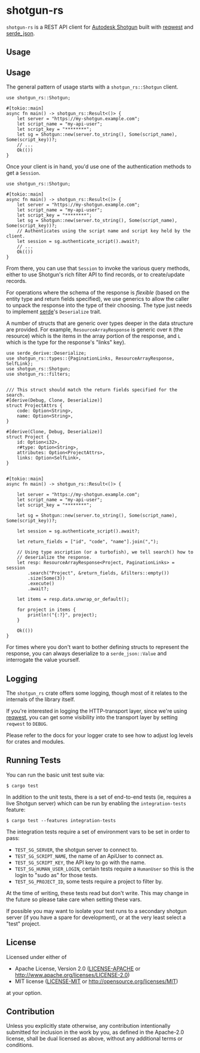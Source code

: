 # shotgun-rs

`shotgun-rs` is a REST API client for [Autodesk Shotgun][shotgun] built with
[reqwest] and [serde_json].

## Usage

## Usage

The general pattern of usage starts with a `shotgun_rs::Shotgun` client.

```rust,no_run
use shotgun_rs::Shotgun;

#[tokio::main]
async fn main() -> shotgun_rs::Result<()> {
    let server = "https://my-shotgun.example.com";
    let script_name = "my-api-user";
    let script_key = "********";
    let sg = Shotgun::new(server.to_string(), Some(script_name), Some(script_key))?;
    // ...
    Ok(())
}
```

Once your client is in hand, you'd use one of the authentication methods to
get a `Session`.

```rust,no_run
use shotgun_rs::Shotgun;

#[tokio::main]
async fn main() -> shotgun_rs::Result<()> {
    let server = "https://my-shotgun.example.com";
    let script_name = "my-api-user";
    let script_key = "********";
    let sg = Shotgun::new(server.to_string(), Some(script_name), Some(script_key))?;
    // Authenticates using the script name and script key held by the client.
    let session = sg.authenticate_script().await?;
    // ...
    Ok(())
}
```

From there, you can use that `Session` to invoke the various query
methods, either to use Shotgun's rich filter API to find
records, or to create/update records.

For operations where the schema of the response is *flexible* (based on the
entity type and return fields specified), we use generics to allow the
caller to unpack the response into the type of their choosing. The type just
needs to implement [serde]'s `Deserialize` trait.

A number of structs that are generic over types deeper in the data structure
are provided.
For example, `ResourceArrayResponse` is generic over `R` (the resource) which
is the items in the array portion of the response, and `L` which is the type for
the response's "links" key).

```rust,no_run
use serde_derive::Deserialize;
use shotgun_rs::types::{PaginationLinks, ResourceArrayResponse, SelfLink};
use shotgun_rs::Shotgun;
use shotgun_rs::filters;


/// This struct should match the return fields specified for the search.
#[derive(Debug, Clone, Deserialize)]
struct ProjectAttrs {
    code: Option<String>,
    name: Option<String>,
}

#[derive(Clone, Debug, Deserialize)]
struct Project {
    id: Option<i32>,
    r#type: Option<String>,
    attributes: Option<ProjectAttrs>,
    links: Option<SelfLink>,
}


#[tokio::main]
async fn main() -> shotgun_rs::Result<()> {

    let server = "https://my-shotgun.example.com";
    let script_name = "my-api-user";
    let script_key = "********";

    let sg = Shotgun::new(server.to_string(), Some(script_name), Some(script_key))?;

    let session = sg.authenticate_script().await?;

    let return_fields = ["id", "code", "name"].join(",");

    // Using type ascription (or a turbofish), we tell search() how to
    // deserialize the response.
    let resp: ResourceArrayResponse<Project, PaginationLinks> = session
        .search("Project", &return_fields, &filters::empty())
        .size(Some(3))
        .execute()
        .await?;

    let items = resp.data.unwrap_or_default();

    for project in items {
        println!("{:?}", project);
    }

    Ok(())
}
```

For times where you don't want to bother defining structs to represent the
response, you can always deserialize to a `serde_json::Value` and interrogate
the value yourself.

## Logging

The `shotgun_rs` crate offers some logging, though most of it relates to the
internals of the library itself.

If you're interested in logging the HTTP-transport layer, since we're using
[reqwest], you can get some visibility into the transport layer by setting
`reqwest` to `DEBUG`.

Please refer to the docs for your logger crate to see how to adjust log levels
for crates and modules.

## Running Tests

You can run the basic unit test suite via:

```text
$ cargo test
```

In addition to the unit tests, there is a set of end-to-end tests (ie, requires
a live Shotgun server) which can be run by enabling the `integration-tests`
feature:

```text
$ cargo test --features integration-tests
```

The integration tests require a set of environment vars to be set in order to pass:

- `TEST_SG_SERVER`, the shotgun server to connect to.
- `TEST_SG_SCRIPT_NAME`, the name of an ApiUser to connect as.
- `TEST_SG_SCRIPT_KEY`, the API key to go with the name.
- `TEST_SG_HUMAN_USER_LOGIN`, certain tests require a `HumanUser` so this is
  the login to "sudo as" for those tests.
- `TEST_SG_PROJECT_ID`, some tests require a project to filter by.

At the time of writing, these tests read but don't write. This may change in the
future so please take care when setting these vars.

If possible you may want to isolate your test runs to a secondary shotgun server
(if you have a spare for development), or at the very least select a "test"
project.

## License

Licensed under either of

 * Apache License, Version 2.0
   ([LICENSE-APACHE](LICENSE-APACHE) or http://www.apache.org/licenses/LICENSE-2.0)
 * MIT license
   ([LICENSE-MIT](LICENSE-MIT) or http://opensource.org/licenses/MIT)

at your option.

## Contribution

Unless you explicitly state otherwise, any contribution intentionally submitted
for inclusion in the work by you, as defined in the Apache-2.0 license, shall be
dual licensed as above, without any additional terms or conditions.

[shotgun]: https://www.shotgunsoftware.com/
[reqwest]: https://crates.io/crates/reqwest
[serde]: https://crates.io/crates/serde
[serde_json]: https://crates.io/crates/serde_json
